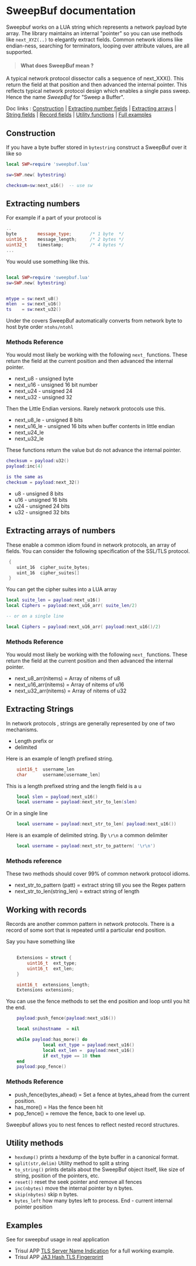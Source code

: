 # SweepBuf documentation

Sweepbuf works on a LUA string which represents a network payload byte array.  The library maintains an internal "pointer" so you can use methods like `next_XYZ(..)` to elegantly extract fields. Common network idioms like endian-ness, searching for terminators, looping over attribute values, are all supported. 

> #### What does SweepBuf mean ? 
A typical network protocol dissector calls a sequence of next_XXX(). This return the field at that position and then advanced the internal pointer. This reflects typical network protocol design which enables a single pass sweep. Hence the name _SweepBuf_ for "Sweep a Buffer". 

Doc links :  [Construction](#construction) | [Extracting number fields](#extracting-numbers) | [Extracting arrays](#extracting-arrays-of-numbers) | [String fields](#extracting-strings) | [Record fields](#working-with-records) | [Utility functions](#utility-methods) | [Full examples](#examples) 

## Construction

If you have a byte buffer stored in `bytestring` construct a SweepBuf over it like so

````lua
local SWP=require 'sweepbuf.lua'

sw=SWP.new( bytestring)

checksum=sw:next_u16()  -- use sw 

````

## Extracting numbers 

For example if a part of your  protocol is 

````cpp
..
byte        message_type;       /* 1 byte  */
uint16_t    message_length;     /* 2 bytes */   
uint32_t    timestamp;          /* 4 bytes */
...

```` 

You would use something like this. 

````lua

local SWP=require 'sweepbuf.lua'
sw=SWP.new( bytestring)


mtype = sw:next_u8()
mlen  = sw:next_u16()
ts    = sw:next_u32()


````

Under the covers SweepBuf automatically converts from network byte to host byte order `ntohs/ntohl` 


### Methods Reference 

You would most likely be working with the following `next_` functions. These return the field at the current position and then advanced the internal pointer. 

* next_u8 - unsigned byte
* next_u16 - unsigned 16 bit number
* next_u24 - unsigned 24
* next_u32 - unsigned 32 

Then the Little Endian versions. Rarely network protocols use this. 

* next_u8_le - unsigned 8 bits
* next_u16_le - unsigned 16 bits when buffer contents in little endian 
* next_u24_le
* next_u32_le

These functions return the value but do not advance the internal pointer.

````lua 
checksum = payload:u32()
payload:inc(4)

is the same as
checksum = payload:next_32() 
````

* u8 - unsigned 8 bits
* u16 - unsigned 16 bits
* u24 - unsigned 24 bits
* u32 - unsigned 32 bits


## Extracting arrays of numbers 

These enable a common idiom found in network protocols, an array of fields.  You can consider the following specification of the SSL/TLS protocol.

````c
 {
 	uint_16  cipher_suite_bytes;
 	uint_16  cipher_suites[]
 }

````


You can get the cipher suites into a LUA array 

````lua 
local suite_len = payload:next_u16()
local Ciphers = payload:next_u16_arr( suite_len/2)

-- or on a single line 

local Ciphers = payload:next_u16_arr( payload:next_u16()/2)

````


### Methods Reference 

You would most likely be working with the following `next_` functions. These return the field at the current position and then advanced the internal pointer. 

* next_u8_arr(nitems) = Array of nitems of u8
* next_u16_arr(nitems) = Array of nitems of u16
* next_u32_arr(nitems) = Array of nitems of u32


## Extracting Strings

In network protocols , strings are generally represented by one of two mechanisms.  

* Length prefix or
* delimited 

Here is an example of length prefixed string.

````c
	uint16_t  username_len
	char      username[username_len]
````

This is a length prefixed string and the length field is a u
````lua
	local slen = payload:next_u16()
	local username = payload:next_str_to_len(slen)

````

Or in a single line 
````lua
	local username = payload:next_str_to_len( payload:next_u16())
````


Here is an example of delimited string. By `\r\n` a common delimiter

````lua
	local username = payload:next_str_to_pattern( '\r\n')
````


### Methods reference

These two methods should cover 99% of common network protocol idioms. 

* next_str_to_pattern (patt) = extract string till you see the Regex pattern
* next_str_to_len(string_len) = extract string of length




## Working with records 

Records are another common pattern in network protocols. There is a record of some sort that is repeated until a particular end position.

Say you have something like

````c
	
	Extensions = struct {
		uint16_t  ext_type;
		uint16_t  ext_len;
	}

	uint16_t  extensions_length;
	Extensions extensions;
````


You can use the fence methods to set the end position and loop until you hit the end.

````lua
    payload:push_fence(payload:next_u16())

    local snihostname  = nil

    while payload:has_more() do
	          local ext_type = payload:next_u16()
	          local ext_len =  payload:next_u16()
	          if ext_type == 10 then
	end
	payload:pop_fence() 

````


### Methods Reference 


* push_fence(bytes_ahead) = Set a fence at bytes_ahead from the current position.
* has_more() = Has the fence been hit 
* pop_fence() = remove the fence, back to one level up.

Sweepbuf allows you to nest fences to reflect nested record structures.


## Utility methods

* `hexdump()` prints a hexdump of the byte buffer in a canonical format.
* `split(str,delim)` Utility method to split a string
* `to_string()` prints details about the SweepBuf object itself, like size of string, position of the pointers, etc.
* `reset()` reset the seek pointer and remove all fences 
* `inc(nbytes)`  move the internal pointer by n bytes. 
* `skip(nbytes)`  skip n bytes. 
* `bytes_left` how many bytes left to process. End - current internal pointer position


## Examples

See for sweepbuf usage in real application 

 - Trisul APP [TLS Server Name Indication](https://github.com/trisulnsm/apps/tree/master/analyzers/sni-tls) for a full working example.
 - Trisul APP [JA3 Hash TLS Fingerprint](https://github.com/trisulnsm/apps/tree/master/analyzers/tls-print) 
